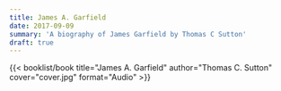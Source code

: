 ```yaml
---
title: James A. Garfield
date: 2017-09-09
summary: 'A biography of James Garfield by Thomas C Sutton'
draft: true
---
```


{{< booklist/book
title="James A. Garfield"
author="Thomas C. Sutton"
cover="cover.jpg"
format="Audio" >}}
